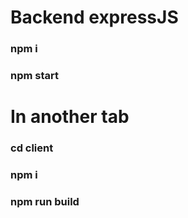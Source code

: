 # Backend expressJS
### npm i
### npm start

# In another tab
### cd client
### npm i
### npm run build
